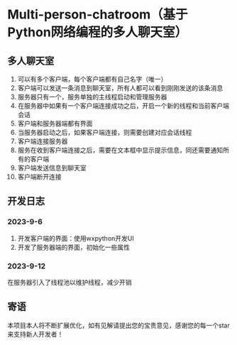 # Multi-person-chatroom（基于Python网络编程的多人聊天室）
## 多人聊天室
1. 可以有多个客户端，每个客户端都有自己名字（唯一）
2. 客户端可以发送一条消息到聊天室，所有人都可以看到刚刚发送的该条消息
3. 服务器只有一个，服务单独的主线程启动和管理服务器
4. 在服务器中如果有一个客户端连接成功之后，开启一个新的线程和当前客户端会话
5. 客户端和服务器端都有界面
6. 当服务器启动之后，如果客户端连接，则需要创建对应会话线程
7. 客户端连接服务器
8. 服务在收到客户端连接之后，需要在文本框中显示提示信息，同还需要通知所有的客户端
9. 客户端发送信息到聊天室
10. 客户端断开连接
## 开发日志
### 2023-9-6
1. 开发客户端的界面：使用wxpython开发UI
2. 开发了服务器端的界面，初始化一些属性
### 2023-9-12 
在服务器引入了线程池以维护线程，减少开销
## 寄语
本项目本人将不断扩展优化，如有见解请提出您的宝贵意见，感谢您的每一个star来支持新人开发者！
